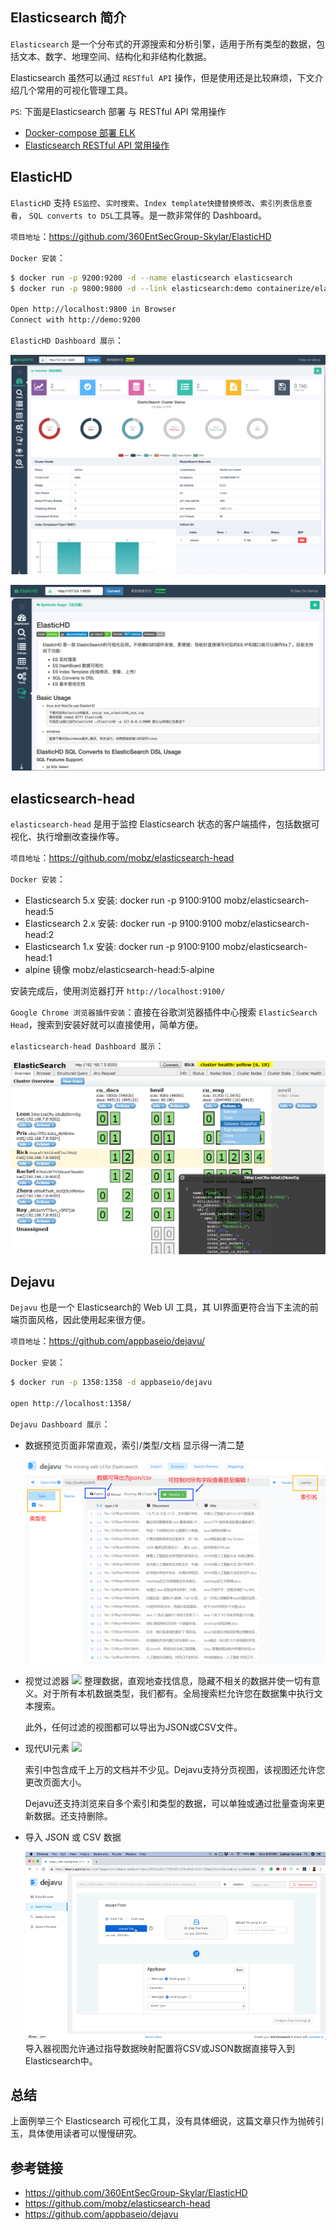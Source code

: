 ## Elasticsearch 简介

`Elasticsearch` 是一个分布式的开源搜索和分析引擎，适用于所有类型的数据，包括文本、数字、地理空间、结构化和非结构化数据。

Elasticsearch 虽然可以通过 `RESTful API` 操作，但是使用还是比较麻烦，下文介绍几个常用的可视化管理工具。

`PS`: 下面是Elasticsearch 部署 与 RESTful API 常用操作

- [Docker-compose 部署 ELK](https://www.yp14.cn/2019/12/16/Docker-compose-%E9%83%A8%E7%BD%B2-ELK/)
- [Elasticsearch RESTful API 常用操作](https://www.yp14.cn/2019/11/25/Elasticsearch-RESTful-API-%E5%B8%B8%E7%94%A8%E6%93%8D%E4%BD%9C/)


## ElasticHD

`ElasticHD` 支持 `ES监控`、`实时搜索`、`Index template快捷替换修改`、`索引列表信息查看`， `SQL converts to DSL`工具等。是一款非常伴的 Dashboard。

`项目地址`：https://github.com/360EntSecGroup-Skylar/ElasticHD

`Docker 安装`：

```bash
$ docker run -p 9200:9200 -d --name elasticsearch elasticsearch
$ docker run -p 9800:9800 -d --link elasticsearch:demo containerize/elastichd

Open http://localhost:9800 in Browser
Connect with http://demo:9200
```

`ElasticHD Dashboard 展示`：

![](/img/Elastic-HD-Dashboard-1.png)

![](/img/Elastic-HD-Dashboard-7.png)


## elasticsearch-head

`elasticsearch-head` 是用于监控 Elasticsearch 状态的客户端插件，包括数据可视化、执行增删改查操作等。

`项目地址`：https://github.com/mobz/elasticsearch-head

`Docker 安装`：

- Elasticsearch 5.x 安装: docker run -p 9100:9100 mobz/elasticsearch-head:5
- Elasticsearch 2.x 安装: docker run -p 9100:9100 mobz/elasticsearch-head:2
- Elasticsearch 1.x 安装: docker run -p 9100:9100 mobz/elasticsearch-head:1
- alpine 镜像 mobz/elasticsearch-head:5-alpine

安装完成后，使用浏览器打开 `http://localhost:9100/`

`Google Chrome 浏览器插件安装`：直接在谷歌浏览器插件中心搜索 `ElasticSearch Head`，搜索到安装好就可以直接使用，简单方便。

`elasticsearch-head Dashboard 展示`：

![](/img/elasticsearch-head.png)

## Dejavu

`Dejavu` 也是一个 Elasticsearch的 Web UI 工具，其 UI界面更符合当下主流的前端页面风格，因此使用起来很方便。

`项目地址`：https://github.com/appbaseio/dejavu/

`Docker 安装`：

```bash
$ docker run -p 1358:1358 -d appbaseio/dejavu

open http://localhost:1358/
```

`Dejavu Dashboard 展示`：

- 数据预览页面非常直观，索引/类型/文档 显示得一清二楚

    ![](/img/Dejavu-1.png)


- 视觉过滤器
    ![](/img/Dejavu-2.gif)
    整理数据，直观地查找信息，隐藏不相关的数据并使一切有意义。对于所有本机数据类型，我们都有。全局搜索栏允许您在数据集中执行文本搜索。

    此外，任何过滤的视图都可以导出为JSON或CSV文件。

- 现代UI元素
    ![](/img/Dejavu-3.gif)

    索引中包含成千上万的文档并不少见。Dejavu支持分页视图，该视图还允许您更改页面大小。

    Dejavu还支持浏览来自多个索引和类型的数据，可以单独或通过批量查询来更新数据。还支持删除。

- 导入 JSON 或 CSV 数据

   ![](/img/Dejavu-4.gif)
    导入器视图允许通过指导数据映射配置将CSV或JSON数据直接导入到Elasticsearch中。

## 总结

上面例举三个 Elasticsearch 可视化工具，没有具体细说，这篇文章只作为抛砖引玉，具体使用读者可以慢慢研究。

## 参考链接

- https://github.com/360EntSecGroup-Skylar/ElasticHD
- https://github.com/mobz/elasticsearch-head
- https://github.com/appbaseio/dejavu